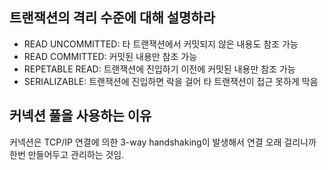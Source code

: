 
## <a id="1">트랜잭션의 격리 수준에 대해 설명하라</a>
- READ UNCOMMITTED: 타 트랜잭션에서 커밋되지 않은 내용도 참조 가능
- READ COMMITTED: 커밋된 내용만 참조 가능
- REPETABLE READ: 트랜잭션에 진입하기 이전에 커밋된 내용만 참조 가능
- SERIALIZABLE: 트랜잭션에 진입하면 락을 걸어 타 트랜잭션이 접근 못하게 막음

## <a id="2">커넥션 풀을 사용하는 이유</a>
커넥션은 TCP/IP 연결에 의한 3-way handshaking이 발생해서 연결 오래 걸리니까 한번 만들어두고 관리하는 것임.
